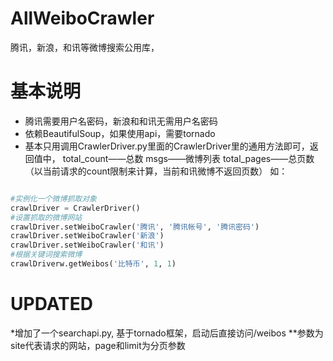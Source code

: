 AllWeiboCrawler
===============

腾讯，新浪，和讯等微博搜索公用库，


# 基本说明
* 腾讯需要用户名密码，新浪和和讯无需用户名密码
* 依赖BeautifulSoup，如果使用api，需要tornado
* 基本只用调用CrawlerDriver.py里面的CrawlerDriver里的通用方法即可，返回值中，
total_count——总数
msgs——微博列表
total_pages——总页数（以当前请求的count限制来计算，当前和讯微博不返回页数）
如：

```python

#实例化一个微博抓取对象
crawlDriver = CrawlerDriver()
#设置抓取的微博网站
crawlDriver.setWeiboCrawler('腾讯', '腾讯帐号', '腾讯密码')
crawlDriver.setWeiboCrawler('新浪')
crawlDriver.setWeiboCrawler('和讯')
#根据关键词搜索微博
crawlDriverw.getWeibos('比特币', 1, 1)

```

# UPDATED
*增加了一个searchapi.py, 基于tornado框架，启动后直接访问/weibos
**参数为site代表请求的网站，page和limit为分页参数
